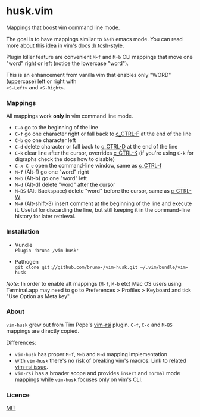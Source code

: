 # husk.vim

Mappings that boost vim command line mode.

The goal is to have mappings similar to `bash` emacs mode.
You can read more about this idea in vim's docs
[:h tcsh-style](http://vimdoc.sourceforge.net/htmldoc/cmdline.html#tcsh-style).

Plugin killer feature are convenient `M-f` and `M-b` CLI mappings that move one
"word" right or left (notice the lowercase "word").

This is an enhancement from vanilla vim that enables only "WORD" (uppercase)
left or right with<br/>
`<S-Left>` and `<S-Right>`.

### Mappings

All mappings work **only** in vim command line mode.

- `C-a` go to the beginning of the line
- `C-f` go one character right or fall back to
  [c_CTRL-F](http://vimdoc.sourceforge.net/htmldoc/cmdline.html#c_CTRL-F)
  at the end of the line
- `C-b` go one character left
- `C-d` delete character or fall back to
  [c_CTRL-D](http://vimdoc.sourceforge.net/htmldoc/cmdline.html#c_CTRL-D)
  at the end of the line
- `C-k` clear line after the cursor, overrides
  [c_CTRL-K](http://vimdoc.sourceforge.net/htmldoc/cmdline.html#c_CTRL-K)
  (if you're using `C-k` for digraphs check the docs how to disable)
- `C-x C-e` open the command-line window, same as
  [c_CTRL-f](http://vimdoc.sourceforge.net/htmldoc/cmdline.html#c_CTRL-F)
- `M-f` (Alt-f) go one "word" right
- `M-b` (Alt-b) go one "word" left
- `M-d` (Alt-d) delete "word" after the cursor
- `M-BS` (Alt-Backspace) delete "word" before the cursor, same as
  [c_CTRL-W](http://vimdoc.sourceforge.net/htmldoc/cmdline.html#c_CTRL-W)
- `M-#` (Alt-shift-3) insert comment at the beginning of the line and execute
  it. Useful for discarding the line, but still keeping it in the command-line
  history for later retrieval.

### Installation

* Vundle<br/>
`Plugin 'bruno-/vim-husk'`

* Pathogen<br/>
`git clone git://github.com/bruno-/vim-husk.git ~/.vim/bundle/vim-husk`

*Note*: In order to enable alt mappings (`M-f`, `M-b` etc) Mac OS users using
Terminal.app may need to go to Preferences > Profiles > Keyboard and tick
"Use Option as Meta key".

### About

`vim-husk` grew out from Tim Pope's [vim-rsi](https://github.com/tpope/vim-rsi)
plugin. `C-f`, `C-d` and `M-BS` mappings are directly copied.

Differences:

- `vim-husk` has proper `M-f`, `M-b` and `M-d`  mapping implementation
- with `vim-husk` there's no risk of breaking vim's macros. Link to related
  [vim-rsi issue](https://github.com/tpope/vim-rsi/issues/13).
- `vim-rsi` has a broader scope and provides `insert` and `normal` mode
  mappings while `vim-husk` focuses only on vim's CLI.

### Licence

[MIT](LICENSE.md)
